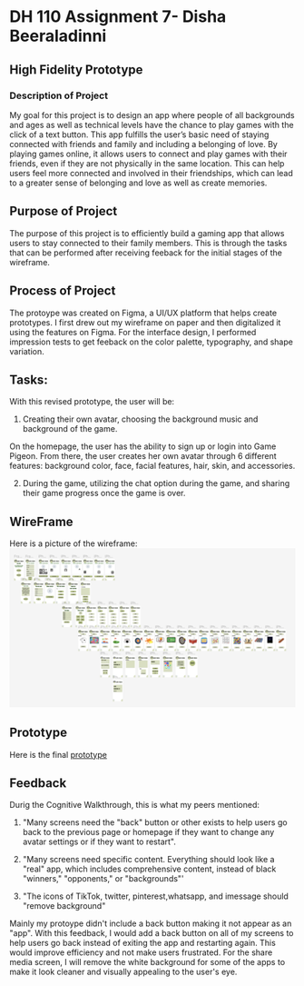 # DH 110 Assignment 7- Disha Beeraladinni

## High Fidelity Prototype

### Description of Project
My goal for this project is to design an app where people of all backgrounds and ages as well as technical levels have the chance to play games with the click of a text button. This app fulfills the user’s basic need of staying connected with friends and family and including a belonging of love. By playing games online, it allows users to connect and play games with their friends, even if they are not physically in the same location. This can help users feel more connected and involved in their friendships, which can lead to a greater sense of belonging and love as well as create memories.

## Purpose of Project
The purpose of this project is to efficiently build a gaming app that allows users to stay connected to their family members. This is through the tasks that can be performed after receiving feeback for the initial stages of the wireframe. 

## Process of Project
The protoype was created on Figma, a UI/UX platform that helps create prototypes. I first drew out my wireframe on paper and then digitalized it using the features on Figma. For the interface design, I performed impression tests to get feeback on the color palette, typography, and shape variation. 

## Tasks:
With this revised prototype, the user will be:
1. Creating their own avatar, choosing the background music and background of the game. 

On the homepage, the user has the ability to sign up or login into Game Pigeon. From there, the user creates her own avatar through 6 different features: background color, face, facial features, hair, skin, and accessories.

2. During the game, utilizing the chat option during the game, and sharing their game progress once the game is over.

## WireFrame
Here is a picture of the wireframe:
![prototype](prototype.png)

## Prototype
Here is the final [prototype](https://www.figma.com/proto/zk5Wfaqx0rUgu1ntqOQqnz/high-fidelity-prototype?type=design&node-id=9-126&scaling=min-zoom&page-id=0%3A1&starting-point-node-id=9%3A126&show-proto-sidebar=1)

## Feedback

Durig the Cognitive Walkthrough, this is what my peers mentioned:

1. "Many screens need the "back" button or other exists to help users go back to the previous page or homepage if they want to change any avatar settings or if they want to restart". 


2. "Many screens need specific content. Everything should look like a "real" app, which includes comprehensive content, instead of black "winners," "opponents," or "backgrounds"'

3. "The icons of TikTok, twitter, pinterest,whatsapp, and imessage should "remove background"

Mainly my protoype didn't include a back button making it not appear as an "app". With this feedback, I would add a back button on all of my screens to help users go back instead of exiting the app and restarting again. This would improve efficiency and not make users frustrated. For the share media screen, I will remove the white background for some of the apps to make it look cleaner and visually appealing to the user's eye.

